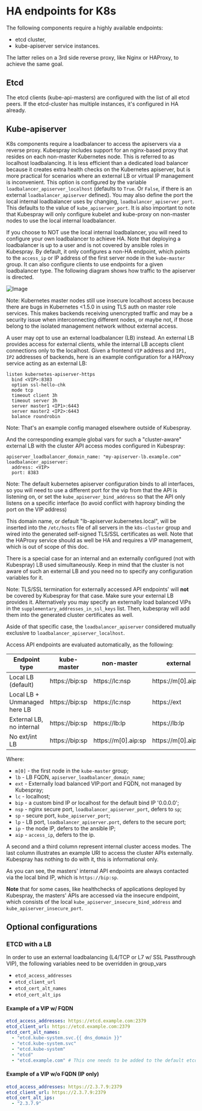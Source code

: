 HA endpoints for K8s
====================

The following components require a highly available endpoints:
* etcd cluster,
* kube-apiserver service instances.

The latter relies on a 3rd side reverse proxy, like Nginx or HAProxy, to
achieve the same goal.

Etcd
----
The etcd clients (kube-api-masters) are configured with the list of all etcd peers. If the etcd-cluster has multiple instances, it's configured in HA already.

Kube-apiserver
--------------

K8s components require a loadbalancer to access the apiservers via a reverse
proxy. Kubespray includes support for an nginx-based proxy that resides on each
non-master Kubernetes node. This is referred to as localhost loadbalancing. It
is less efficient than a dedicated load balancer because it creates extra
health checks on the Kubernetes apiserver, but is more practical for scenarios
where an external LB or virtual IP management is inconvenient.  This option is
configured by the variable `loadbalancer_apiserver_localhost` (defaults to
`True`. Or `False`, if there is an external `loadbalancer_apiserver` defined).
You may also define the port the local internal loadbalancer uses by changing,
`loadbalancer_apiserver_port`.  This defaults to the value of
`kube_apiserver_port`. It is also important to note that Kubespray will only
configure kubelet and kube-proxy on non-master nodes to use the local internal
loadbalancer.

If you choose to NOT use the local internal loadbalancer, you will need to
configure your own loadbalancer to achieve HA. Note that deploying a
loadbalancer is up to a user and is not covered by ansible roles in Kubespray.
By default, it only configures a non-HA endpoint, which points to the
`access_ip` or IP address of the first server node in the `kube-master` group.
It can also configure clients to use endpoints for a given loadbalancer type.
The following diagram shows how traffic to the apiserver is directed.

![Image](figures/loadbalancer_localhost.png?raw=true)

  Note: Kubernetes master nodes still use insecure localhost access because
  there are bugs in Kubernetes <1.5.0 in using TLS auth on master role
  services. This makes backends receiving unencrypted traffic and may be a
  security issue when interconnecting different nodes, or maybe not, if those
  belong to the isolated management network without external access.

A user may opt to use an external loadbalancer (LB) instead. An external LB
provides access for external clients, while the internal LB accepts client
connections only to the localhost.
Given a frontend `VIP` address and `IP1, IP2` addresses of backends, here is
an example configuration for a HAProxy service acting as an external LB:
```
listen kubernetes-apiserver-https
  bind <VIP>:8383
  option ssl-hello-chk
  mode tcp
  timeout client 3h
  timeout server 3h
  server master1 <IP1>:6443
  server master2 <IP2>:6443
  balance roundrobin
```

  Note: That's an example config managed elsewhere outside of Kubespray.

And the corresponding example global vars for such a "cluster-aware"
external LB with the cluster API access modes configured in Kubespray:
```
apiserver_loadbalancer_domain_name: "my-apiserver-lb.example.com"
loadbalancer_apiserver:
  address: <VIP>
  port: 8383
```

  Note: The default kubernetes apiserver configuration binds to all interfaces,
  so you will need to use a different port for the vip from that the API is
  listening on, or set the `kube_apiserver_bind_address` so that the API only
  listens on a specific interface (to avoid conflict with haproxy binding the
  port on the VIP address)

This domain name, or default "lb-apiserver.kubernetes.local", will be inserted
into the `/etc/hosts` file of all servers in the `k8s-cluster` group and wired
into the generated self-signed TLS/SSL certificates as well. Note that
the HAProxy service should as well be HA and requires a VIP management, which
is out of scope of this doc.

There is a special case for an internal and an externally configured (not with
Kubespray) LB used simultaneously. Keep in mind that the cluster is not aware
of such an external LB and you need no to specify any configuration variables
for it.

  Note: TLS/SSL termination for externally accessed API endpoints' will **not**
  be covered by Kubespray for that case. Make sure your external LB provides it.
  Alternatively you may specify an externally load balanced VIPs in the
  `supplementary_addresses_in_ssl_keys` list. Then, kubespray will add them into
  the generated cluster certificates as well.

Aside of that specific case, the `loadbalancer_apiserver` considered mutually
exclusive to `loadbalancer_apiserver_localhost`.

Access API endpoints are evaluated automatically, as the following:

| Endpoint type                | kube-master    | non-master          | external            |
|------------------------------|----------------|---------------------|---------------------|
| Local LB (default)           | https://bip:sp | https://lc:nsp      | https://m[0].aip:sp |
| Local LB + Unmanaged here LB | https://bip:sp | https://lc:nsp      | https://ext         |
| External LB, no internal     | https://bip:sp | https://lb:lp       | https://lb:lp       |
| No ext/int LB                | https://bip:sp | https://m[0].aip:sp | https://m[0].aip:sp |

Where:
* `m[0]` - the first node in the `kube-master` group;
* `lb` - LB FQDN, `apiserver_loadbalancer_domain_name`;
* `ext` - Externally load balanced VIP:port and FQDN, not managed by Kubespray;
* `lc` - localhost;
* `bip` - a custom bind IP or localhost for the default bind IP '0.0.0.0';
* `nsp` - nginx secure port, `loadbalancer_apiserver_port`, defers to `sp`;
* `sp` - secure port, `kube_apiserver_port`;
* `lp` - LB port, `loadbalancer_apiserver.port`, defers to the secure port;
* `ip` - the node IP, defers to the ansible IP;
* `aip` - `access_ip`, defers to the ip.

A second and a third column represent internal cluster access modes. The last
column illustrates an example URI to access the cluster APIs externally.
Kubespray has nothing to do with it, this is informational only.

As you can see, the masters' internal API endpoints are always
contacted via the local bind IP, which is `https://bip:sp`.

**Note** that for some cases, like healthchecks of applications deployed by
Kubespray, the masters' APIs are accessed via the insecure endpoint, which
consists of the local `kube_apiserver_insecure_bind_address` and
`kube_apiserver_insecure_port`.

Optional configurations
------------------------
### ETCD with a LB
In order to use an external loadbalancing (L4/TCP or L7 w/ SSL Passthrough VIP), the following variables need to be overridden in group_vars
* `etcd_access_addresses`
* `etcd_client_url`
* `etcd_cert_alt_names`
* `etcd_cert_alt_ips`

#### Example of a VIP w/ FQDN
```yaml
etcd_access_addresses: https://etcd.example.com:2379
etcd_client_url: https://etcd.example.com:2379
etcd_cert_alt_names:
  - "etcd.kube-system.svc.{{ dns_domain }}"
  - "etcd.kube-system.svc"
  - "etcd.kube-system"
  - "etcd"
  - "etcd.example.com" # This one needs to be added to the default etcd_cert_alt_names
```

#### Example of a VIP w/o FQDN (IP only)

```yaml
etcd_access_addresses: https://2.3.7.9:2379
etcd_client_url: https://2.3.7.9:2379
etcd_cert_alt_ips:
  - "2.3.7.9"
```
